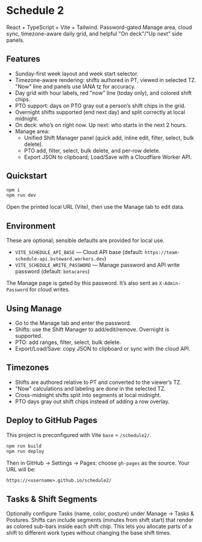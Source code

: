 # Schedule 2

React + TypeScript + Vite + Tailwind. Password-gated Manage area, cloud sync, timezone-aware daily grid, and helpful "On deck"/"Up next" side panels.

## Features

- Sunday-first week layout and week start selector.
- Timezone-aware rendering: shifts authored in PT, viewed in selected TZ. "Now" line and panels use IANA tz for accuracy.
- Day grid with hour labels, red "now" line (today only), and colored shift chips.
- PTO support: days on PTO gray out a person’s shift chips in the grid.
- Overnight shifts supported (end next day) and split correctly at local midnight.
- On deck: who’s on right now. Up next: who starts in the next 2 hours.
- Manage area:
	- Unified Shift Manager panel (quick add, inline edit, filter, select, bulk delete).
	- PTO add, filter, select, bulk delete, and per-row delete.
	- Export JSON to clipboard; Load/Save with a Cloudflare Worker API.

## Quickstart

```bash
npm i
npm run dev
```

Open the printed local URL (Vite), then use the Manage tab to edit data.

## Environment

These are optional; sensible defaults are provided for local use.

- `VITE_SCHEDULE_API_BASE` — Cloud API base (default: `https://team-schedule-api.bsteward.workers.dev`)
- `VITE_SCHEDULE_WRITE_PASSWORD` — Manage password and API write password (default: `betacares`)

The Manage page is gated by this password. It’s also sent as `X-Admin-Password` for cloud writes.

## Using Manage

- Go to the Manage tab and enter the password.
- Shifts: use the Shift Manager to add/edit/remove. Overnight is supported.
- PTO: add ranges, filter, select, bulk delete.
- Export/Load/Save: copy JSON to clipboard or sync with the cloud API.

## Timezones

- Shifts are authored relative to PT and converted to the viewer’s TZ.
- "Now" calculations and labeling are done in the selected TZ.
- Cross-midnight shifts split into segments at local midnight.
- PTO days gray out shift chips instead of adding a row overlay.

## Deploy to GitHub Pages

This project is preconfigured with Vite `base` = `/schedule2/`.

```bash
npm run build
npm run deploy
```

Then in GitHub → Settings → Pages: choose `gh-pages` as the source. Your URL will be:

```
https://<username>.github.io/schedule2/
```

## Tasks & Shift Segments

Optionally configure Tasks (name, color, posture) under Manage → Tasks & Postures. Shifts can include segments (minutes from shift start) that render as colored sub-bars inside each shift chip. This lets you allocate parts of a shift to different work types without changing the base shift times.

